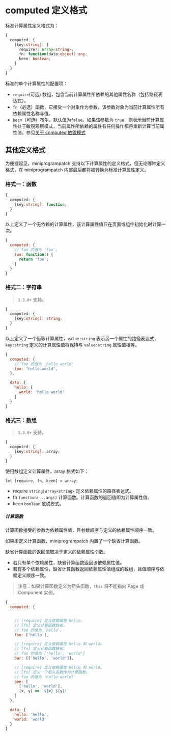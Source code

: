 # computed 定义格式

标准计算属性定义格式为：

```typescript
{
  computed: {
    [key:string]: {
      require?: Array<string>;
      fn: function(data:object):any;
      keen: boolean;
    }
  }
}
```

标准的单个计算属性的配置项：

- `require`(可选) 数组，包含当前计算属性所依赖的其他属性名称（包括路径表达式）。
- `fn`（必选）函数，它接受一个对象作为参数，该参数对象为当前计算属性所有依赖属性名称与值。
- `keen`（可选）布尔，默认值为`false`。如果该参数为 `true`，则表示当前计算属性处于敏锐观察模式，当前属性所依赖的属性有任何操作都将重新计算当前属性值。参见[关于 computed 敏锐模式](./docs/about_keen.md)

## 其他定义格式

为便捷起见，miniprogrampatch 支持以下计算属性的定义格式，但无论哪种定义格式，在 miniprogrampatch 内部最后都将被转换为标准计算属性定义。

### 格式一：函数

```typescript
{
  computed: {
    [key:string]: function;
  }
}
```

以上定义了一个无依赖的计算属性，该计算属性值只在页面或组件初始化时计算一次。

```js
{
  computed: {
    // foo 的值为 'foo'。
    foo: function() {
      return 'foo';
    }
  }
}
```

### 格式二：字符串

> `1.3.0+` 支持。

```typescript
{
  computed: {
    [key:string]: string;
  }
}
```

以上定义了一个恒等计算属性，`value:string` 表示另一个属性的路径表达式，`key:string` 定义的计算属性值将保持与 `value:string` 属性值相等。

```js
{
  computed: {
    // foo 的值为 'hello world'
    foo: "hello.world",
  },

  data: {
    hello: {
      world: 'hello world'
    }
  }
}
```

### 格式三：数组

> `1.3.0+` 支持。

```typescript
{
  computed: {
    [key:string]: array;
  }
}
```

使用数组定义计算属性，array 格式如下：

```
let [require, fn, keen] = array;
```

- require `string|array<string>` 定义依赖属性的路径表达式。
- fn `function(...args)` 计算函数。计算函数的返回值即为计算属性值。
- keen `boolean` 敏锐模式。

##### 计算函数

计算函数接受的参数为依赖属性值，且参数顺序与定义的依赖属性顺序一致。

如果未定义计算函数，miniprogrampatch 内置了一个缺省计算函数。

缺省计算函数的返回值取决于定义的依赖属性个数。

- 若只有单个依赖属性，缺省计算函数返回该依赖属性值。
- 若有多个依赖属性，缺省计算函数返回依赖属性值组成的数组，且值顺序与依赖定义顺序一致。

> 注意：如果计算函数定义为箭头函数，`this` 将不能指向 Page 或 Component 实例。

```js
{
  computed: {


    // [require] 定义依赖属性 hello。
    // [fn] 定义计算函数缺省。
    // foo 的值为 'hello'。
    foo: ['hello'],

    // [require] 定义依赖属性 hello 和 world。
    // [fn] 定义计算函数缺省。
    // foo 的值为 ['hello', 'world']
    bar: [['hello', 'world']],

    // [require] 定义依赖属性 hello 和 world。
    // [fn] 定义一个箭头函数作为计算函数。
    // foo 的值为 'hello world!'
    gee: [
      ['hello', 'world'],
      (x, y) => `${x} ${y}!`
    ]
  },

  data: {
    hello: 'hello',
    world: 'world'
  }
}
```
